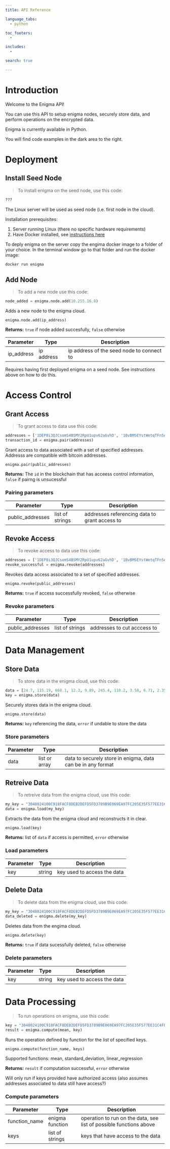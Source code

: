 ```yaml
---
title: API Reference

language_tabs:
  - python

toc_footers:
  - 

includes:
  - 

search: true

---
```


# Introduction

Welcome to the Enigma API! 

You can use this API to setup enigma nodes, securely store data, and perform operations on the encrypted data.

Enigma is currently available in Python. 

You will find code examples in the dark area to the right.


# Deployment

## Install Seed Node

> To install enigma on the seed node, use this code:

```python
???
```

The Linux server will be used as seed node (i.e. first node in the cloud). 

Installation prerequisites:
1. Server running Linux (there no specific hardware requirements)
2. Have Docker installed, see <a href='https://docs.docker.com/engine/installation/linux/'>instructions here</a>

To deply enigma on the server copy the engima docker image to a folder of your choice. In the terminal window go to that folder and run the docker image:

`docker run enigma`

## Add Node 

> To add a new node use this code:

```python
node_added = enigma.node.add(10.255.16.8)
```

Adds a new node to the enigma cloud. 

`enigma.node.add(ip_address)`

**Returns:** `true` if node added succesfully, `false` otherwise

Parameter | Type | Description
--------- | ------- | -----------
ip_address | ip address | ip address of the seed node to connect to

<aside class="notice">
Requires having first deployed enigma on a seed node. See instructions above on how to do this.  
</aside>

# Access Control

## Grant Access

> To grant access to data use this code:

```python
addresses = ['1DEP8i3QJCsomS4BSMY2RpU1upv62aGvhD', '1BvBMSEYstWetqTFn5Au4m4GFg7xJaNVN2', '3J98t1WpEZ73CNmQviecrnyiWrnqRhWNLy']
transaction_id = enigma.pair(addresses) 
```

Grant access to data associated with a set of specified addresses. Addresss are compatible with bitcoin addresses.

`enigma.pair(public_addresses)`

**Returns:** The `id` in the blockchain that has acceess control information, `false` if pairng is unsucessful

### Pairing parameters

Parameter | Type | Description
--------- | ------- | -----------
public_addresses | list of strings | addresses referencing data to grant access to 


## Revoke Access

> To revoke access to data use this code:

```python
addresses = ['1DEP8i3QJCsomS4BSMY2RpU1upv62aGvhD', '1BvBMSEYstWetqTFn5Au4m4GFg7xJaNVN2', '3J98t1WpEZ73CNmQviecrnyiWrnqRhWNLy']
revoke_successful = enigma.revoke(addresses) 
```

Revokes data access associated to a set of specified addresses. 

`enigma.revoke(public_addresses)`

**Returns:** `true` if access successfully revoked, `false` otherwise

### Revoke parameters

Parameter | Type | Description
--------- | ------- | -----------
public_addresses | list of strings | addresses to cut acccess to


# Data Management 

## Store Data

> To store data in the enigma cloud, use this code:

```python
data = [24.7, 115.19, 668.1, 12.3, 9.89, 245.4, 110.2, 3.58, 6.71, 2.35, 34.5, 330]
key = enigma.store(data) 
```

Securely stores data in the enigma cloud. 

`enigma.store(data)`

**Returns:** `key` referencing the data, `error` if undable to store the data

### Store parameters

Parameter | Type | Description
--------- | ------- | -----------
data | list or array | data to securely store in enigma, data can be in any format 

## Retreive Data

> To retreive data from the enigma cloud, use this code:

```python
my_key = "3048024100C918FACF8DEB2DEFD5FD3789B9E069EA97FC205E35F577EE31C4FBC6E448117D86BC8FBAFA362F922BF01B2F400001"
data = enigma.load(my_key)
```

Extracts the data from the enigma cloud and reconstructs it in clear.

`enigma.load(key)`

**Returns:** list of `data` if access is permitted, `error` otherwise

### Load parameters

Parameter | Type | Description
--------- | ----------- | -----------
key | string | key used to access the data 

## Delete Data

> To delete data from the enigma cloud, use this code:

```python
my_key = "3048024100C918FACF8DEB2DEFD5FD3789B9E069EA97FC205E35F577EE31C4FBC6E448117D86BC8FBAFA362F922BF01B2F400001"
data_deleted = enigma.delete(my_key)
```

Deletes data from the engima cloud.

`enigma.delete(key)`

**Returns:** `true` if data sucessfully deleted, `false` otherwise

### Delete parameters

Parameter | Type | Description
--------- | ----------- | -----------
key | string | key used to access the data 


# Data Processing 

> To run operations on enigma, use this code:

```python
key = "3048024100C918FACF8DEB2DEFD5FD3789B9E069EA97FC205E35F577EE31C4FBC6E448117D86BC8FBAFA362F922BF01B2F400001"
result = enigma.compute(mean, key)
```

Runs the operation defined by function for the list of specified keys.

`enigma.compute(function_name, keys)`

Supported functions: mean, standard_deviation, linear_regression

**Returns:** `result` if computation successful, `error` otherwise

<aside class="notice">
Will only run if keys provided have authorized access (also assumes addresses associated to data still have access?)
</aside>

### Compute parameters

Parameter | Type | Description
--------- | ----------- | -----------
function_name | enigma function | operation to run on the data, see list of possible functions above 
keys | list of strings | keys that have access to the data 

